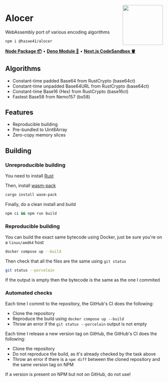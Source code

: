 <div>
  <img align="right" width="128" src="https://user-images.githubusercontent.com/4405263/264696872-ee6d5222-80f9-4dcb-8cb4-5e81166e25e7.png"/>
  <p></p>
</div>

# Alocer

WebAssembly port of various encoding algorithms

```bash
npm i @hazae41/alocer
```

[**Node Package 📦**](https://www.npmjs.com/package/@hazae41/alocer) • [**Deno Module 🦖**](https://deno.land/x/alocer) • [**Next.js CodeSandbox 🪣**](https://codesandbox.io/p/github/hazae41/alocer-example-next)

## Algorithms
- Constant-time padded Base64 from RustCrypto (base64ct)
- Constant-time unpadded Base64URL from RustCrypto (base64ct)
- Constant-time Base16 (Hex) from RustCrypto (base16ct)
- Fastest Base58 from Nemo157 (bs58)

## Features
- Reproducible building
- Pre-bundled to Uint8Array
- Zero-copy memory slices

## Building

### Unreproducible building

You need to install [Rust](https://www.rust-lang.org/tools/install)

Then, install [wasm-pack](https://github.com/rustwasm/wasm-pack)

```bash
cargo install wasm-pack
```

Finally, do a clean install and build

```bash
npm ci && npm run build
```

### Reproducible building

You can build the exact same bytecode using Docker, just be sure you're on a `linux/amd64` host

```bash
docker compose up --build
```

Then check that all the files are the same using `git status`

```bash
git status --porcelain
```

If the output is empty then the bytecode is the same as the one I commited

### Automated checks

Each time I commit to the repository, the GitHub's CI does the following:
- Clone the repository
- Reproduce the build using `docker compose up --build`
- Throw an error if the `git status --porcelain` output is not empty

Each time I release a new version tag on GitHub, the GitHub's CI does the following:
- Clone the repository
- Do not reproduce the build, as it's already checked by the task above
- Throw an error if there is a `npm diff` between the cloned repository and the same version tag on NPM

If a version is present on NPM but not on GitHub, do not use!
